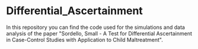 # Differential_Ascertainment

In this repository you can find the code used for the simulations and data analysis of the paper "Sordello, Small - A Test for Differential Ascertainment in Case-Control Studies with Application to Child Maltreatment".
